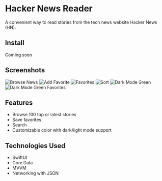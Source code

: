 # Hacker News Reader
A convenient way to read stories from the tech news website Hacker News (HN).

## Install
Coming soon

## Screenshots
![Browse News](screenshots/browse_news.png)
![Add Favorite](screenshots/add_favorite.png)
![Favorites](screenshots/favorites.png)
![Sort](screenshots/sort_newest.png)
![Dark Mode Green](screenshots/green_dark.png)
![Dark Mode Green Favorites](screenshots/green_dark_favorites.png)

## Features
- Browse 100 top or latest stories
- Save favorites
- Search
- Customizable color with dark/light mode support

## Technologies Used
- SwiftUI
- Core Data
- MVVM
- Networking with JSON
